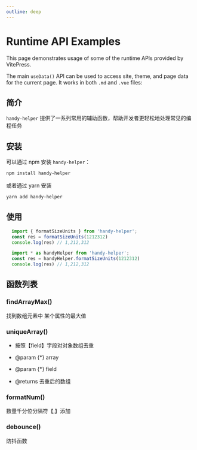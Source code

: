 ```yaml
---
outline: deep
---
```

# Runtime API Examples

This page demonstrates usage of some of the runtime APIs provided by VitePress.

The main `useData()` API can be used to access site, theme, and page data for the current page. It works in both `.md` and `.vue` files:

## 简介

`handy-helper` 提供了一系列常用的辅助函数，帮助开发者更轻松地处理常见的编程任务

## 安装

可以通过 npm 安装 `handy-helper`：

```bash
npm install handy-helper
```

或者通过 yarn 安装

```bash
yarn add handy-helper
```

## 使用

```javascript
  import { formatSizeUnits } from 'handy-helper';
  const res = formatSizeUnits(1212312)
  console.log(res) // 1,212,312

  import * as handyHelper from 'handy-helper';
  const res = handyHelper.formatSizeUnits(1212312)
  console.log(res) // 1,212,312
```

## 函数列表

### findArrayMax()

找到数组元素中 某个属性的最大值

### uniqueArray()

* 按照【field】字段对对象数组去重

* @param {*} array

* @param {*} field

* @returns  去重后的数组

### formatNum()

数量千分位分隔符【,】添加

### debounce()

防抖函数

